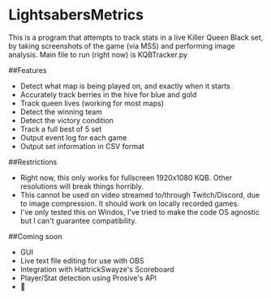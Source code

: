 # LightsabersMetrics
This is a program that attempts to track stats in a live Killer Queen Black set, by taking screenshots of the game (via MSS) and performing image analysis.
Main file to run (right now) is KQBTracker.py


##Features
  * Detect what map is being played on, and exactly when it starts
  * Accurately track berries in the hive for blue and gold
  * Track queen lives (working for most maps)
  * Detect the winning team
  * Detect the victory condition
  * Track a full best of 5 set
  * Output event log for each game
  * Output set information in CSV format
  
 ##Restrictions
  * Right now, this only works for fullscreen 1920x1080 KQB.  Other resolutions will break things horribly.
  * This cannot be used on video streamed to/through Twitch/Discord, due to image compression.  It should work on locally recorded games.
  * I've only tested this on Windos, I've tried to make the code OS agnostic but I can't guarantee compatibility.
  
##Coming soon
  * GUI
  * Live text file editing for use with OBS
  * Integration with HattrickSwayze's Scoreboard
  * Player/Stat detection using Prosive's API
  * 🐌
